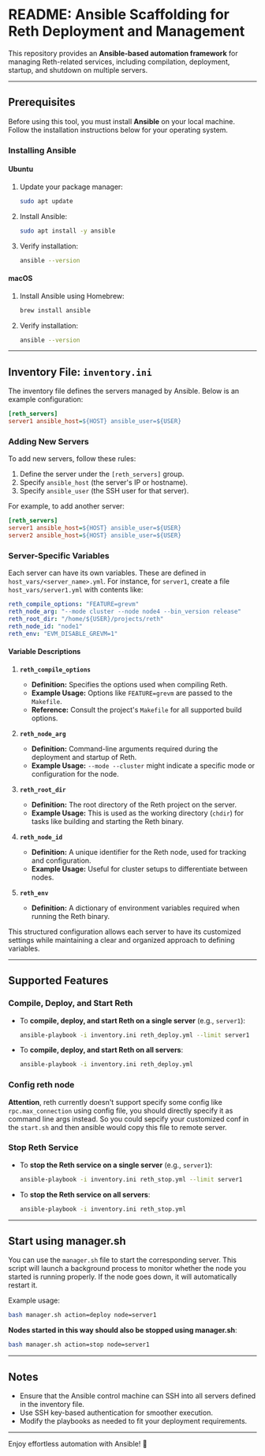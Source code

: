 # README: Ansible Scaffolding for Reth Deployment and Management

This repository provides an **Ansible-based automation framework** for managing Reth-related services, including compilation, deployment, startup, and shutdown on multiple servers.

---

## Prerequisites

Before using this tool, you must install **Ansible** on your local machine. Follow the installation instructions below for your operating system.

### Installing Ansible

#### Ubuntu

1. Update your package manager:

   ```bash
   sudo apt update
   ```

2. Install Ansible:

   ```bash
   sudo apt install -y ansible
   ```

3. Verify installation:

   ```bash
   ansible --version
   ```

#### macOS

1. Install Ansible using Homebrew:

   ```bash
   brew install ansible
   ```

2. Verify installation:

   ```bash
   ansible --version
   ```

---

## Inventory File: `inventory.ini`

The inventory file defines the servers managed by Ansible. Below is an example configuration:

```ini
[reth_servers]
server1 ansible_host=${HOST} ansible_user=${USER}
```

### Adding New Servers

To add new servers, follow these rules:

1. Define the server under the `[reth_servers]` group.
2. Specify `ansible_host` (the server's IP or hostname).
3. Specify `ansible_user` (the SSH user for that server).

For example, to add another server:

```ini
[reth_servers]
server1 ansible_host=${HOST} ansible_user=${USER}
server2 ansible_host=${HOST} ansible_user=${USER}
```

### Server-Specific Variables

Each server can have its own variables. These are defined in `host_vars/<server_name>.yml`. For instance, for `server1`, create a file `host_vars/server1.yml` with contents like:

```yaml
reth_compile_options: "FEATURE=grevm"
reth_node_arg: "--mode cluster --node node4 --bin_version release"
reth_root_dir: "/home/${USER}/projects/reth"
reth_node_id: "node1"
reth_env: "EVM_DISABLE_GREVM=1"
```

#### Variable Descriptions

1. **`reth_compile_options`**  
   - **Definition:** Specifies the options used when compiling Reth.  
   - **Example Usage:** Options like `FEATURE=grevm` are passed to the `Makefile`.  
   - **Reference:** Consult the project's `Makefile` for all supported build options.

2. **`reth_node_arg`**  
   - **Definition:** Command-line arguments required during the deployment and startup of Reth.  
   - **Example Usage:** `--mode --cluster` might indicate a specific mode or configuration for the node.

3. **`reth_root_dir`**  
   - **Definition:** The root directory of the Reth project on the server.  
   - **Example Usage:** This is used as the working directory (`chdir`) for tasks like building and starting the Reth binary.

4. **`reth_node_id`**  
   - **Definition:** A unique identifier for the Reth node, used for tracking and configuration.  
   - **Example Usage:** Useful for cluster setups to differentiate between nodes.

5. **`reth_env`**  
   - **Definition:** A dictionary of environment variables required when running the Reth binary.  

This structured configuration allows each server to have its customized settings while maintaining a clear and organized approach to defining variables.

---

## Supported Features

### Compile, Deploy, and Start Reth

- To **compile, deploy, and start Reth on a single server** (e.g., `server1`):

  ```bash
  ansible-playbook -i inventory.ini reth_deploy.yml --limit server1

  ```
- To **compile, deploy, and start Reth on all servers**:

  ```bash
  ansible-playbook -i inventory.ini reth_deploy.yml
  ```

### Config reth node

**Attention**, reth currently doesn't support specify some config like `rpc.max_connection` using config file, you should directly specify it as command line args instead. So you could sepcify your customized conf in the `start.sh` and then ansible would copy this file to remote server.

### Stop Reth Service

- To **stop the Reth service on a single server** (e.g., `server1`):

  ```bash
  ansible-playbook -i inventory.ini reth_stop.yml --limit server1
  ```

- To **stop the Reth service on all servers**:

  ```bash
  ansible-playbook -i inventory.ini reth_stop.yml
  ```

---

## Start using manager.sh

You can use the `manager.sh` file to start the corresponding server. This script will launch a background process to monitor whether the node you started is running properly. If the node goes down, it will automatically restart it.

Example usage:

```bash
bash manager.sh action=deploy node=server1
```

**Nodes started in this way should also be stopped using manager.sh**:

```bash
bash manager.sh action=stop node=server1
```

---

## Notes

- Ensure that the Ansible control machine can SSH into all servers defined in the inventory file.
- Use SSH key-based authentication for smoother execution.
- Modify the playbooks as needed to fit your deployment requirements.

---

Enjoy effortless automation with Ansible! 🎉
